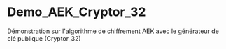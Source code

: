 # Demo_AEK_Cryptor_32
Démonstration sur l'algorithme de chiffrement AEK avec le générateur de clé publique (Cryptor_32)
